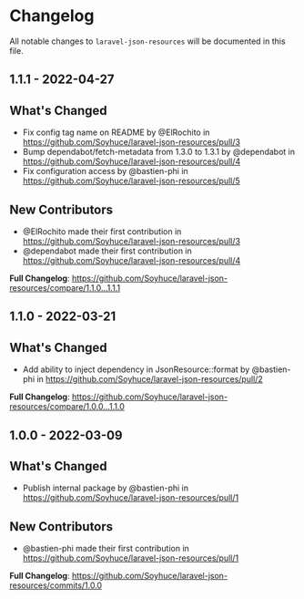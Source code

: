 # Changelog

All notable changes to `laravel-json-resources` will be documented in this file.

## 1.1.1 - 2022-04-27

## What's Changed

- Fix config tag name on README by @ElRochito in https://github.com/Soyhuce/laravel-json-resources/pull/3
- Bump dependabot/fetch-metadata from 1.3.0 to 1.3.1 by @dependabot in https://github.com/Soyhuce/laravel-json-resources/pull/4
- Fix configuration access by @bastien-phi in https://github.com/Soyhuce/laravel-json-resources/pull/5

## New Contributors

- @ElRochito made their first contribution in https://github.com/Soyhuce/laravel-json-resources/pull/3
- @dependabot made their first contribution in https://github.com/Soyhuce/laravel-json-resources/pull/4

**Full Changelog**: https://github.com/Soyhuce/laravel-json-resources/compare/1.1.0...1.1.1

## 1.1.0 - 2022-03-21

## What's Changed

- Add ability to inject dependency in JsonResource::format by @bastien-phi in https://github.com/Soyhuce/laravel-json-resources/pull/2

**Full Changelog**: https://github.com/Soyhuce/laravel-json-resources/compare/1.0.0...1.1.0

## 1.0.0 - 2022-03-09

## What's Changed

- Publish internal package by @bastien-phi in https://github.com/Soyhuce/laravel-json-resources/pull/1

## New Contributors

- @bastien-phi made their first contribution in https://github.com/Soyhuce/laravel-json-resources/pull/1

**Full Changelog**: https://github.com/Soyhuce/laravel-json-resources/commits/1.0.0
